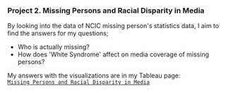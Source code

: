 ### Project 2. Missing Persons and Racial Disparity in Media

By looking into the data of NCIC missing person's statistics data, I aim to find the answers for my questions;
- Who is actually missing?
- How does 'White Syndrome' affect on media coverage of missing persons?

My answers with the visualizations are in my Tableau page:    
[`Missing Persons and Racial Disparity in Media`](https://public.tableau.com/app/profile/sachie.tran/viz/MissingPersonsandRacialDisparityinMedia/Dashboard1#1) 
